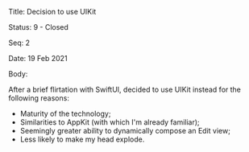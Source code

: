 Title:  Decision to use UIKit

Status: 9 - Closed

Seq:    2

Date:   19 Feb 2021

Body: 

After a brief flirtation with SwiftUI, decided to use UIKit instead for the following reasons:

+ Maturity of the technology;
+ Similarities to AppKit (with which I'm already familiar);
+ Seemingly greater ability to dynamically compose an Edit view;
+ Less likely to make my head explode. 

